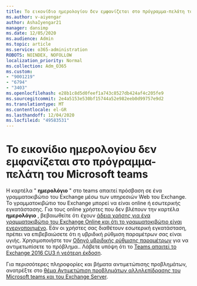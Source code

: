 ```yaml
---
title: Το εικονίδιο ημερολογίου δεν εμφανίζεται στο πρόγραμμα-πελάτη του Microsoft teams
ms.author: v-aiyengar
author: AshaIyengar21
manager: dansimp
ms.date: 12/05/2020
ms.audience: Admin
ms.topic: article
ms.service: o365-administration
ROBOTS: NOINDEX, NOFOLLOW
localization_priority: Normal
ms.collection: Adm_O365
ms.custom:
- "9001219"
- "6794"
- "3403"
ms.openlocfilehash: e28b1c8d5d0feef1a743c8527db424af4c205fe9
ms.sourcegitcommit: 2e4a5153e530bf15744a52e982eeb0d99757e9d2
ms.translationtype: MT
ms.contentlocale: el-GR
ms.lasthandoff: 12/04/2020
ms.locfileid: "49583531"
---
```

# <a name="calendar-icon-isnt-showing-in-microsoft-teams-client"></a>Το εικονίδιο ημερολογίου δεν εμφανίζεται στο πρόγραμμα-πελάτη του Microsoft teams

Η καρτέλα " **ημερολόγιο** " στο teams απαιτεί πρόσβαση σε ένα γραμματοκιβώτιο του Exchange μέσω των υπηρεσιών Web του Exchange. Το γραμματοκιβώτιο του Exchange μπορεί να είναι online ή εσωτερικής εγκατάστασης. Για τους online χρήστες που δεν βλέπουν την καρτέλα **ημερολόγιο** , βεβαιωθείτε ότι έχουν [άδεια χρήσης για ένα γραμματοκιβώτιο του Exchange Online και ότι το γραμματοκιβώτιο είναι ενεργοποιημένο](https://docs.microsoft.com/exchange/recipients-in-exchange-online/create-user-mailboxes). Εάν οι χρήστες σας διαθέτουν εσωτερική εγκατάσταση, πρέπει να επιβεβαιώσετε ότι η υβριδική ρύθμιση παραμέτρων σας είναι υγιής. Χρησιμοποιήστε τον [Οδηγό υβριδικής ρύθμισης παραμέτρων](https://docs.microsoft.com/exchange/hybrid-deployment/hybrid-agent) για να αντιμετωπίσετε το πρόβλημα.. Λάβετε υπόψη ότι το [Teams απαιτεί το Exchange 2016 CU3 ή νεότερη έκδοση](https://docs.microsoft.com/microsoftteams/exchange-teams-interact).

Για περισσότερες πληροφορίες και βήματα αντιμετώπισης προβλημάτων, ανατρέξτε στο [θέμα Αντιμετώπιση προβλημάτων αλληλεπίδρασης του Microsoft teams και του Exchange Server](https://docs.microsoft.com/microsoftteams/troubleshoot/known-issues/teams-exchange-interaction-issue).
